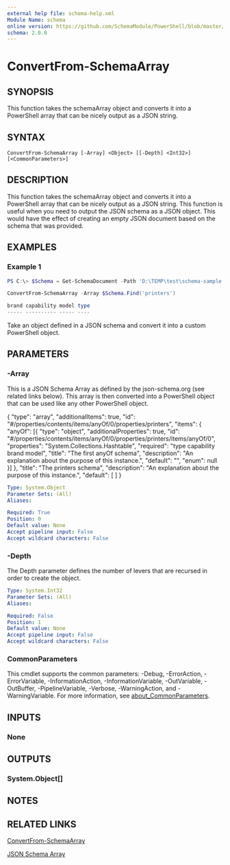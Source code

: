 ```yaml
---
external help file: schema-help.xml
Module Name: schema
online version: https://github.com/SchemaModule/PowerShell/blob/master/docs/ConvertFrom-SchemaArray.md#convertfrom-schemaarray
schema: 2.0.0
---
```


# ConvertFrom-SchemaArray

## SYNOPSIS
This function takes the schemaArray object and converts it into a PowerShell array
that can be nicely output as a JSON string.

## SYNTAX

```
ConvertFrom-SchemaArray [-Array] <Object> [[-Depth] <Int32>] [<CommonParameters>]
```

## DESCRIPTION
This function takes the schemaArray object and converts it into a PowerShell array
that can be nicely output as a JSON string. This function is useful when you need
to output the JSON schema as a JSON object. This would have the effect of
creating an empty JSON document based on the schema that was provided.
## EXAMPLES

### Example 1
```powershell
PS C:\> $Schema = Get-SchemaDocument -Path 'D:\TEMP\test\schema-sample.json'

ConvertFrom-SchemaArray -Array $Schema.Find('printers')

brand capability model type
----- ---------- ----- ----
```

Take an object defined in a JSON schema and convert it into a custom PowerShell
object.

## PARAMETERS

### -Array
This is a JSON Schema Array as defined by the json-schema.org (see related links
below). This array is then converted into a PowerShell object that can be used
like any other PowerShell object.

{
 "type": "array",
 "additionalItems": true,
 "id": "#/properties/contents/items/anyOf/0/properties/printers",
 "items": {
  "anyOf": [{
   "type": "object",
   "additionalProperties": true,
   "id": "#/properties/contents/items/anyOf/0/properties/printers/items/anyOf/0",
   "properties": "System.Collections.Hashtable",
   "required": "type capability brand model",
   "title": "The first anyOf schema",
   "description": "An explanation about the purpose of this instance.",
   "default": "",
   "enum": null
  }]
 },
 "title": "The printers schema",
 "description": "An explanation about the purpose of this instance.",
 "default": [
 ]
}

```yaml
Type: System.Object
Parameter Sets: (All)
Aliases:

Required: True
Position: 0
Default value: None
Accept pipeline input: False
Accept wildcard characters: False
```

### -Depth
The Depth parameter defines the number of levers that are recursed in order to
create the object.

```yaml
Type: System.Int32
Parameter Sets: (All)
Aliases:

Required: False
Position: 1
Default value: None
Accept pipeline input: False
Accept wildcard characters: False
```

### CommonParameters
This cmdlet supports the common parameters: -Debug, -ErrorAction, -ErrorVariable, -InformationAction, -InformationVariable, -OutVariable, -OutBuffer, -PipelineVariable, -Verbose, -WarningAction, and -WarningVariable. For more information, see [about_CommonParameters](http://go.microsoft.com/fwlink/?LinkID=113216).

## INPUTS

### None

## OUTPUTS

### System.Object[]

## NOTES

## RELATED LINKS

[ConvertFrom-SchemaArray](https://github.com/SchemaModule/PowerShell/blob/master/docs/ConvertFrom-SchemaArray.md#convertfrom-schemaarray)

[JSON Schema Array](https://json-schema.org/understanding-json-schema/reference/array.html)